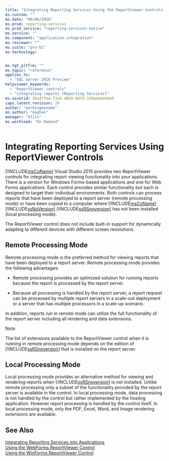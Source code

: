 ```yaml
---
title: "Integrating Reporting Services Using the ReportViewer Controls | Microsoft Docs"
ms.custom: ""
ms.date: "09/06/2016"
ms.prod: reporting-services
ms.prod_service: "reporting-services-native"
ms.service: ""
ms.component: "application-integration"
ms.reviewer: ""
ms.suite: "pro-bi"
ms.technology: 


ms.tgt_pltfrm: ""
ms.topic: "reference"
applies_to: 
  - "SQL Server 2016 Preview"
helpviewer_keywords: 
  - "ReportViewer controls"
  - "integrating reports [Reporting Services]"
ms.assetid: 3ba47fb4-73a9-4059-89fd-329adebe94a8
caps.latest.revision: 26
author: "markingmyname"
ms.author: "maghan"
manager: "kfile"
ms.workload: "On Demand"
---
```

# Integrating Reporting Services Using ReportViewer Controls
  [!INCLUDE[msCoName](../../includes/msconame-md.md)] Visual Studio 2015 provides two ReportViewer controls for integrating report viewing functionality into your applications. There is a version for Windows Forms-based applications and one for Web Forms applications. Each control provides similar functionality but each is designed to target their individual environments. Both controls can process reports that have been deployed to a report server (remote processing mode) or have been copied to a computer where [!INCLUDE[msCoName](../../includes/msconame-md.md)] [!INCLUDE[ssNoVersion](../../includes/ssnoversion-md.md)] [!INCLUDE[ssRSnoversion](../../includes/ssrsnoversion-md.md)] has not been installed (local processing mode).  
  
 The ReportViewer control does not include built-in support for dynamically adapting to different devices with different screen resolutions.  
  
## Remote Processing Mode  
 Remote processing mode is the preferred method for viewing reports that have been deployed to a report server. Remote processing mode provides the following advantages:  
  
-   Remote processing provides an optimized solution for running reports because the report is processed by the report server.  
  
-   Because all processing is handled by the report server, a report request can be processed by multiple report servers in a scale-out deployment or a server that has multiple processors in a scale-up scenario.  
  
 In addition, reports run in remote mode can utilize the full functionality of the report server including all rendering and data extensions.  
  
> [!NOTE]  
>  The list of extensions available to the ReportViewer control when it is running in remote processing mode depends on the edition of [!INCLUDE[ssRSnoversion](../../includes/ssrsnoversion-md.md)] that is installed on the report server.  
  
## Local Processing Mode  
 Local processing mode provides an alternative method for viewing and rendering reports when [!INCLUDE[ssRSnoversion](../../includes/ssrsnoversion-md.md)] is not installed. Unlike remote processing only a subset of the functionality provided by the report server is available in the control. In local processing mode, data processing is not handled by the control but rather implemented by the hosting application. However report processing is handled by the control itself. In local processing mode, only the PDF, Excel, Word, and Image rendering extensions are available.  
  
## See Also  
 [Integrating Reporting Services into Applications](../../reporting-services/application-integration/integrating-reporting-services-into-applications.md)   
 [Using the WebForms ReportViewer Control](../../reporting-services/application-integration/using-the-webforms-reportviewer-control.md)   
 [Using the WinForms ReportViewer Control](../../reporting-services/application-integration/using-the-winforms-reportviewer-control.md)  

  
  
